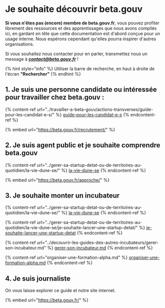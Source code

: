 # Je souhaite découvrir beta.gouv

**Si vous n'êtes pas (encore) membre de beta.gouv.fr**, vous pouvez profiter librement des ressources et des apprentissages que nous avons compilés ici, en gardant en tête que cette documentation est d'abord conçue pour un usage interne. Nous espérons cependant qu'elles pourra inspirer d'autres organisations.&#x20;

Si vous souhaitez nous contacter pour en parler, transmettez nous un message à _**contact@beta.gouv.fr**_ !

{% hint style="info" %}
Utiliser la barre de recherche, en haut à droite de l'écran **"Rechercher"**
{% endhint %}

## 1. Je suis une personne candidate ou intéressée pour travailler chez beta.gouv :

{% content-ref url="../travailler-a-beta-gouv/actions-transverses/guide-pour-les-candidat-e-s/" %}
[guide-pour-les-candidat-e-s](../travailler-a-beta-gouv/actions-transverses/guide-pour-les-candidat-e-s/)
{% endcontent-ref %}

{% embed url="https://beta.gouv.fr/recrutement/" %}

## 2. Je suis agent public et je souhaite comprendre beta.gouv

{% content-ref url="../gerer-sa-startup-detat-ou-de-territoires-au-quotidien/la-vie-dune-se/" %}
[la-vie-dune-se](../gerer-sa-startup-detat-ou-de-territoires-au-quotidien/la-vie-dune-se/)
{% endcontent-ref %}

{% embed url="https://beta.gouv.fr/approche/" %}

## 3. Je souhaite monter un incubateur

{% content-ref url="../gerer-sa-startup-detat-ou-de-territoires-au-quotidien/la-vie-dune-se/" %}
[la-vie-dune-se](../gerer-sa-startup-detat-ou-de-territoires-au-quotidien/la-vie-dune-se/)
{% endcontent-ref %}

{% content-ref url="../gerer-sa-startup-detat-ou-de-territoires-au-quotidien/la-vie-dune-se/je-souhaite-lancer-une-startup-detat/" %}
[je-souhaite-lancer-une-startup-detat](../gerer-sa-startup-detat-ou-de-territoires-au-quotidien/la-vie-dune-se/je-souhaite-lancer-une-startup-detat/)
{% endcontent-ref %}

{% content-ref url="../decouvrir-les-guides-des-autres-incubateurs/gerer-son-incubateur.md" %}
[gerer-son-incubateur.md](../decouvrir-les-guides-des-autres-incubateurs/gerer-son-incubateur.md)
{% endcontent-ref %}

{% content-ref url="organiser-une-formation-alpha.md" %}
[organiser-une-formation-alpha.md](organiser-une-formation-alpha.md)
{% endcontent-ref %}

## 4. Je suis journaliste

On vous laisse explorer ce guide et notre site internet.

{% embed url="https://beta.gouv.fr/" %}
